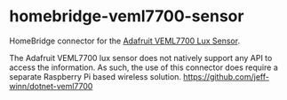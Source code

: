 # homebridge-veml7700-sensor
HomeBridge connector for the [Adafruit VEML7700 Lux Sensor](https://www.adafruit.com/product/4162).

The Adafruit VEML7700 lux sensor does not natively support any API to access the information. As such, the use of this connector does require a separate Raspberry Pi based wireless solution.
https://github.com/jeff-winn/dotnet-veml7700
